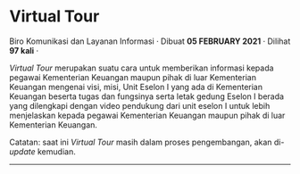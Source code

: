 Virtual Tour
============

Biro Komunikasi dan Layanan Informasi · Dibuat **05 FEBRUARY 2021** · Dilihat **97 kali** ·

_Virtual Tour_ merupakan suatu cara untuk memberikan informasi kepada pegawai Kementerian Keuangan maupun pihak di luar Kementerian Keuangan mengenai visi, misi, Unit Eselon I yang ada di Kementerian Keuangan beserta tugas dan fungsinya serta letak gedung Eselon I berada yang dilengkapi dengan video pendukung dari unit eselon I untuk lebih menjelaskan kepada pegawai Kementerian Keuangan maupun pihak di luar Kementerian Keuangan. 

Catatan: saat ini _Virtual Tour_ masih dalam proses pengembangan, akan di-_update_ kemudian.

  

  
  
  

* * *
